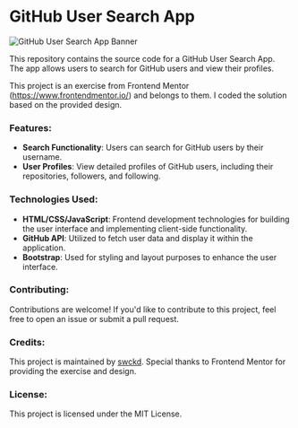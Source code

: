 # GitHub User Search App

![GitHub User Search App Banner](https://github.com/swckd/GitHub-user-search-app/raw/gh-pages/banner_image.jpg)

This repository contains the source code for a GitHub User Search App. The app allows users to search for GitHub users and view their profiles.

This project is an exercise from Frontend Mentor (https://www.frontendmentor.io/) and belongs to them. I coded the solution based on the provided design.

### Features:

- **Search Functionality**: Users can search for GitHub users by their username.
- **User Profiles**: View detailed profiles of GitHub users, including their repositories, followers, and following.

### Technologies Used:

- **HTML/CSS/JavaScript**: Frontend development technologies for building the user interface and implementing client-side functionality.
- **GitHub API**: Utilized to fetch user data and display it within the application.
- **Bootstrap**: Used for styling and layout purposes to enhance the user interface.

### Contributing:

Contributions are welcome! If you'd like to contribute to this project, feel free to open an issue or submit a pull request.

### Credits:

This project is maintained by [swckd](https://github.com/swckd). Special thanks to Frontend Mentor for providing the exercise and design.

### License:

This project is licensed under the MIT License.
